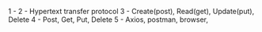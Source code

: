1 - 
2 - Hypertext transfer protocol 
3 - Create(post), Read(get), Update(put), Delete
4 - Post, Get, Put, Delete
5 - Axios, postman, browser, 